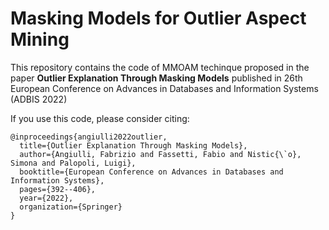 # Masking Models for Outlier Aspect Mining

This repository contains the code of MMOAM techinque proposed in the paper **Outlier Explanation Through Masking Models** published in 26th European Conference on Advances in Databases and Information Systems (ADBIS 2022)


If you use this code, please consider citing:

```
@inproceedings{angiulli2022outlier,
  title={Outlier Explanation Through Masking Models},
  author={Angiulli, Fabrizio and Fassetti, Fabio and Nistic{\`o}, Simona and Palopoli, Luigi},
  booktitle={European Conference on Advances in Databases and Information Systems},
  pages={392--406},
  year={2022},
  organization={Springer}
}
```
